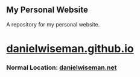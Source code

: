 ## My Personal Website
 
A repository for my personal website.
# [danielwiseman.github.io](https://dan-wiseman94.github.io/danielwiseman.github.io/)

### Normal Location: [danielwiseman.net](https://danielwiseman.net)
